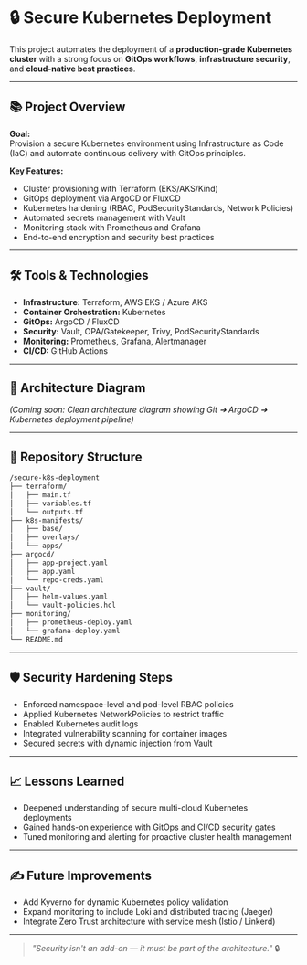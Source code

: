 # 🔒 Secure Kubernetes Deployment

This project automates the deployment of a **production-grade Kubernetes cluster** with a strong focus on **GitOps workflows**, **infrastructure security**, and **cloud-native best practices**.

---

## 📚 Project Overview

**Goal:**  
Provision a secure Kubernetes environment using Infrastructure as Code (IaC) and automate continuous delivery with GitOps principles.

**Key Features:**
- Cluster provisioning with Terraform (EKS/AKS/Kind)
- GitOps deployment via ArgoCD or FluxCD
- Kubernetes hardening (RBAC, PodSecurityStandards, Network Policies)
- Automated secrets management with Vault
- Monitoring stack with Prometheus and Grafana
- End-to-end encryption and security best practices

---

## 🛠️ Tools & Technologies

- **Infrastructure:** Terraform, AWS EKS / Azure AKS
- **Container Orchestration:** Kubernetes
- **GitOps:** ArgoCD / FluxCD
- **Security:** Vault, OPA/Gatekeeper, Trivy, PodSecurityStandards
- **Monitoring:** Prometheus, Grafana, Alertmanager
- **CI/CD:** GitHub Actions

---

## 🚀 Architecture Diagram

_(Coming soon: Clean architecture diagram showing Git ➔ ArgoCD ➔ Kubernetes deployment pipeline)_

---

## 📂 Repository Structure

```bash
/secure-k8s-deployment
├── terraform/
│   ├── main.tf
│   ├── variables.tf
│   └── outputs.tf
├── k8s-manifests/
│   ├── base/
│   ├── overlays/
│   └── apps/
├── argocd/
│   ├── app-project.yaml
│   ├── app.yaml
│   └── repo-creds.yaml
├── vault/
│   ├── helm-values.yaml
│   └── vault-policies.hcl
├── monitoring/
│   ├── prometheus-deploy.yaml
│   └── grafana-deploy.yaml
└── README.md
```

---

## 🛡️ Security Hardening Steps

- Enforced namespace-level and pod-level RBAC policies
- Applied Kubernetes NetworkPolicies to restrict traffic
- Enabled Kubernetes audit logs
- Integrated vulnerability scanning for container images
- Secured secrets with dynamic injection from Vault

---

## 📈 Lessons Learned

- Deepened understanding of secure multi-cloud Kubernetes deployments
- Gained hands-on experience with GitOps and CI/CD security gates
- Tuned monitoring and alerting for proactive cluster health management

---

## ✍️ Future Improvements

- Add Kyverno for dynamic Kubernetes policy validation
- Expand monitoring to include Loki and distributed tracing (Jaeger)
- Integrate Zero Trust architecture with service mesh (Istio / Linkerd)

---

> *"Security isn't an add-on — it must be part of the architecture."* 🔒
